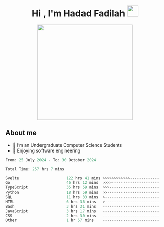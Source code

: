<h1 align="center">Hi , I'm Hadad Fadilah <img src="https://media.giphy.com/media/hvRJCLFzcasrR4ia7z/giphy.gif" width="35"></h1>

<p align="center">
<img src="https://media.tenor.com/78dNivDemDAAAAAi/speech-bubble-venti.gif" width="300"/>    
</p>


##  About me
- 🔭 I’m an Undergraduate Computer Science Students
- 🌱 Enjoying software engineering

<!--START_SECTION:waka-->

```go
From: 25 July 2024 - To: 30 October 2024

Total Time: 257 hrs 7 mins

Svelte                     122 hrs 41 mins >>>>>>>>>>>>-------------   47.36 %
Go                         46 hrs 12 mins  >>>>---------------------   17.83 %
TypeScript                 35 hrs 59 mins  >>>----------------------   13.89 %
Python                     18 hrs 59 mins  >>-----------------------   07.33 %
SQL                        11 hrs 33 mins  >------------------------   04.46 %
HTML                       6 hrs 36 mins   >------------------------   02.55 %
Bash                       3 hrs 31 mins   -------------------------   01.36 %
JavaScript                 3 hrs 17 mins   -------------------------   01.27 %
CSS                        2 hrs 30 mins   -------------------------   00.97 %
Other                      1 hr 57 mins    -------------------------   00.76 %
```

<!--END_SECTION:waka-->




<!--
**Fadil-Tao/Fadil-Tao** is a ✨ _special_ ✨ repository because its `README.md` (this file) appears on your GitHub profile.


